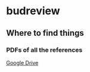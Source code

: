 # budreview

## Where to find things

### PDFs of all the references
[Google Drive](https://drive.google.com/open?id=0B8nEumYJJb_4cS15ejVlX0Rkdms)
